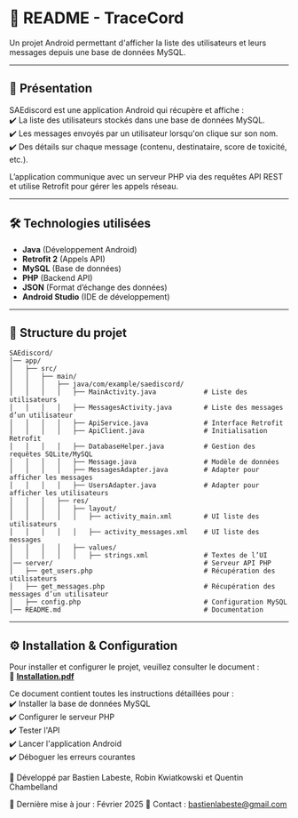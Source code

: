 # 📌 README - TraceCord  
Un projet Android permettant d'afficher la liste des utilisateurs et leurs messages depuis une base de données MySQL.  

---

## 🚀 Présentation  
SAEdiscord est une application Android qui récupère et affiche :  
✔️ La liste des utilisateurs stockés dans une base de données MySQL.  
✔️ Les messages envoyés par un utilisateur lorsqu'on clique sur son nom.  
✔️ Des détails sur chaque message (contenu, destinataire, score de toxicité, etc.).  

L’application communique avec un serveur PHP via des requêtes API REST et utilise Retrofit pour gérer les appels réseau.  

---

## 🛠️ Technologies utilisées  
- **Java** (Développement Android)  
- **Retrofit 2** (Appels API)  
- **MySQL** (Base de données)  
- **PHP** (Backend API)  
- **JSON** (Format d’échange des données)  
- **Android Studio** (IDE de développement)  

---

## 📂 Structure du projet  
```plaintext
SAEdiscord/
│── app/
│   ├── src/
│   │   ├── main/
│   │   │   ├── java/com/example/saediscord/
│   │   │   │   ├── MainActivity.java            # Liste des utilisateurs  
│   │   │   │   ├── MessagesActivity.java        # Liste des messages d’un utilisateur  
│   │   │   │   ├── ApiService.java              # Interface Retrofit  
│   │   │   │   ├── ApiClient.java               # Initialisation Retrofit  
│   │   │   │   ├── DatabaseHelper.java          # Gestion des requêtes SQLite/MySQL  
│   │   │   │   ├── Message.java                 # Modèle de données  
│   │   │   │   ├── MessagesAdapter.java         # Adapter pour afficher les messages  
│   │   │   │   ├── UsersAdapter.java            # Adapter pour afficher les utilisateurs  
│   │   │   ├── res/
│   │   │   │   ├── layout/
│   │   │   │   │   ├── activity_main.xml        # UI liste des utilisateurs  
│   │   │   │   │   ├── activity_messages.xml    # UI liste des messages  
│   │   │   │   ├── values/
│   │   │   │   │   ├── strings.xml              # Textes de l’UI  
│── server/                                      # Serveur API PHP  
│   ├── get_users.php                            # Récupération des utilisateurs  
│   ├── get_messages.php                         # Récupération des messages d’un utilisateur  
│   ├── config.php                               # Configuration MySQL  
│── README.md                                    # Documentation  
```
---


## ⚙️ Installation & Configuration  

Pour installer et configurer le projet, veuillez consulter le document :  
📄 **[Installation.pdf](./Installation.pdf)**  

Ce document contient toutes les instructions détaillées pour :  
✔️ Installer la base de données MySQL  
✔️ Configurer le serveur PHP  
✔️ Tester l'API  
✔️ Lancer l'application Android  
✔️ Déboguer les erreurs courantes  


🚀 Développé par
Bastien Labeste, Robin Kwiatkowski et Quentin Chambelland

📅 Dernière mise à jour : Février 2025
📧 Contact : bastienlabeste@gmail.com
